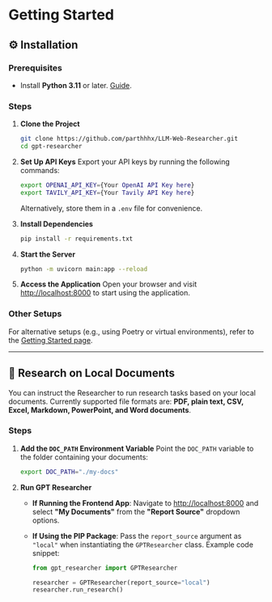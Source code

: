# Getting Started

## ⚙️ Installation

### Prerequisites
- Install **Python 3.11** or later. [Guide](https://www.python.org/downloads/).

### Steps

1. **Clone the Project**
   ```bash
   git clone https://github.com/parthhhx/LLM-Web-Researcher.git
   cd gpt-researcher
   ```

2. **Set Up API Keys**
   Export your API keys by running the following commands:
   ```bash
   export OPENAI_API_KEY={Your OpenAI API Key here}
   export TAVILY_API_KEY={Your Tavily API Key here}
   ```
   Alternatively, store them in a `.env` file for convenience.

3. **Install Dependencies**
   ```bash
   pip install -r requirements.txt
   ```

4. **Start the Server**
   ```bash
   python -m uvicorn main:app --reload
   ```

5. **Access the Application**
   Open your browser and visit [http://localhost:8000](http://localhost:8000) to start using the application.

### Other Setups
For alternative setups (e.g., using Poetry or virtual environments), refer to the [Getting Started page](#).

---

## 📄 Research on Local Documents

You can instruct the Researcher to run research tasks based on your local documents. Currently supported file formats are: **PDF, plain text, CSV, Excel, Markdown, PowerPoint, and Word documents**.

### Steps

1. **Add the `DOC_PATH` Environment Variable**
   Point the `DOC_PATH` variable to the folder containing your documents:
   ```bash
   export DOC_PATH="./my-docs"
   ```

2. **Run GPT Researcher**
   - **If Running the Frontend App**: 
     Navigate to [http://localhost:8000](http://localhost:8000) and select **"My Documents"** from the **"Report Source"** dropdown options.
   
   - **If Using the PIP Package**:
     Pass the `report_source` argument as `"local"` when instantiating the `GPTResearcher` class. Example code snippet:
     ```python
     from gpt_researcher import GPTResearcher
     
     researcher = GPTResearcher(report_source="local")
     researcher.run_research()
     ```


